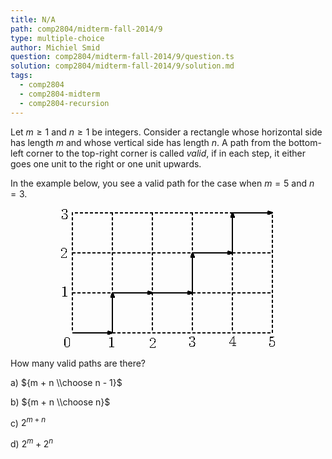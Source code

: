 ```yaml
---
title: N/A
path: comp2804/midterm-fall-2014/9
type: multiple-choice
author: Michiel Smid
question: comp2804/midterm-fall-2014/9/question.ts
solution: comp2804/midterm-fall-2014/9/solution.md
tags:
  - comp2804
  - comp2804-midterm
  - comp2804-recursion
---
```


Let $m \geq 1$ and $n \geq 1$ be integers. Consider a rectangle whose horizontal side has length $m$ and whose vertical side has length $n$. A path from the bottom-left corner to the top-right corner is called <em>valid</em>, if in each step, it either goes one unit to the right or one unit upwards. <br>

In the example below, you see a valid path for the case when $m = 5$ and $n = 3$.
		
<img width="342" height="222" style="display: block; max-width: 100%; height: auto; margin: 1rem auto;"
  src="data:image/png;base64,
  iVBORw0KGgoAAAANSUhEUgAAAVYAAADeAQMAAABc9brBAAAABlBMVEUAAAAAAAClZ7nPAAAAAXRSTlMAQObYZgAAAfZJREFUaN7t
  1z1Ow0AQBeC3G8ukiJBLOlJyBApkm45jrMQ9YOk4lo9iiQukdIESkLw/sh17ZiVAIZlpRpv9Eq2frNUEtxbsMim2YcIC2HJtCYBr
  q29onz+W6+CqhQLfXsOgr7m+c2ewUJayXd8eADSkjesay6WiNYayn9HWfFsT56XstPvYaBvrNywR2J9Z+pzpFidgJV/JV/KVfCVf
  yResXiY802OCfbN827Ct+bbU3ButomyZYKs2WryUfY3766GvvVsbaLYFMnLubeFrTc69JkYybyefb8m5F8HWlpplo7UJ9mBn594z
  vh/C3m/ZC79/JV/JV/KVfCXf/5hvnmDLhPPmbIsTsEdyKHxnZFb6zrBV43p7xMYZdlj70YybYoF8Ou/6Ps1sOu/6Tlhmvqoj/29V
  jbefpAVSrPH2jO8Hg5n6aXuh96/kK/lKvpKv5Cv5nmG+RUJmZYKtWoatwgy7XCkWsSoLdj3ghGtNE9UN7aqD2vnNZmhzZ3DvbAvt
  P7rytnN249Z3fdOA3ox+V2V9DxtPwebZyOrcrRl2pUfP/86whTuTz2E3tfBnaIdWrxfsjTfh/FObDZ8t8zY7YsOey/2wYAt3lHz4
  3fyY3YY92tZ9yzbehrXejK0d2So8o16PrNLhHRzUahffySu3pzXYtdrP7XwBhSQdbPCsOHQAAAAASUVORK5CYII=">
		
How many valid paths are there?

a) ${m + n \\choose n - 1}$

b) ${m + n \\choose n}$

c) $2^{m + n}$

d) $2^m + 2^n$